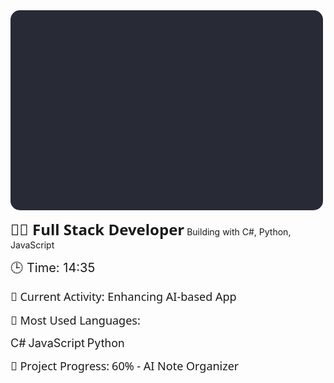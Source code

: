 <svg xmlns="http://www.w3.org/2000/svg" width="500" height="320" viewBox="0 0 500 320" fill="none">
  <style>
    .bg { fill: #282A36; }
    .text { fill: white; font-family: 'Segoe UI', Tahoma, Geneva, Verdana, sans-serif; font-size: 18px; }
    .title { font-size: 24px; font-weight: bold; }
    .subtext { font-size: 14px; fill: #BFBFBF; }
    .time { font-size: 20px; fill: #50FA7B; }
    .language { font-size: 18px; fill: #F1FA8C; }
    .circle { stroke-width: 2px; stroke: white; }
    .progress { fill: #6272A4; }
    .progress-bar { fill: #FF79C6; }
  </style>

  <!-- Background -->
  <rect width="500" height="320" class="bg" rx="15"/>

  <!-- Title and Subtitle -->
  <text x="20" y="40" class="text title">👨‍💻 Full Stack Developer</text>
  <text x="20" y="70" class="subtext">Building with C#, Python, JavaScript</text>

  <!-- Current Time (Static Placeholder) -->
  <text x="20" y="110" class="time">🕒 Time: 14:35</text>

  <!-- Current Activity -->
  <text x="20" y="150" class="text">📝 Current Activity: Enhancing AI-based App</text>

  <!-- Most Used Languages -->
  <text x="20" y="190" class="text">🔧 Most Used Languages:</text>

  <!-- Language Icons -->
  <g transform="translate(30, 210)">
    <circle cx="20" cy="20" r="20" fill="#5D3FD3" class="circle"/>
    <text x="50" y="25" class="language">C#</text>
  </g>
  <g transform="translate(30, 250)">
    <circle cx="20" cy="20" r="20" fill="#F7DF1E" class="circle"/>
    <text x="50" y="25" class="language">JavaScript</text>
  </g>
  <g transform="translate(30, 290)">
    <circle cx="20" cy="20" r="20" fill="#3776AB" class="circle"/>
    <text x="50" y="25" class="language">Python</text>
  </g>

  <!-- Project Progress Bar -->
  <text x="250" y="190" class="text">🚀 Project Progress:</text>
  <rect x="250" y="210" width="200" height="20" class="progress" rx="10"/>
  <rect x="250" y="210" width="120" height="20" class="progress-bar" rx="10"/>
  <text x="250" y="245" class="text">60% - AI Note Organizer</text>
</svg>
